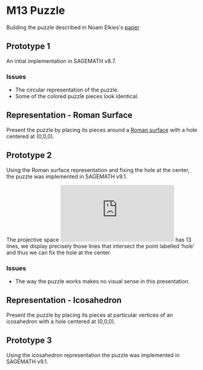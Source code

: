 # M13 Puzzle

Building the puzzle described in Noam Elkies's [paper](https://arxiv.org/pdf/math/0508630.pdf)

## Prototype 1

An intial implementation in SAGEMATH v8.7.

### Issues
- The circular representation of the puzzle.
- Some of the colored puzzle pieces look identical.

## Representation - Roman Surface

Present the puzzle by placing its pieces around a [Roman surface](https://en.wikipedia.org/wiki/Roman_surface) with a hole centered at (0,0,0).

## Prototype 2

Using the Roman surface representation and fixing the hole at the center, the puzzle was implemented in SAGEMATH v9.1. 

The projective space ![equation](https://latex.codecogs.com/gif.latex?%5Cmathbb%7BP%7D%5E%7B2%7D%28%5Cmathbb%7BF%7D_%7B3%7D%29) has 13 lines, we display precisely those lines that intersect the point labelled 'hole' and thus we can fix the hole at the center. 

### Issues
- The way the puzzle works makes no visual sense in this presentation.

## Representation - Icosahedron

Present the puzzle by placing its pieces at particular vertices of an icosahedron with a hole centered at (0,0,0).

## Prototype 3

Using the icosahedron representation the puzzle was implemented in SAGEMATH v9.1.

